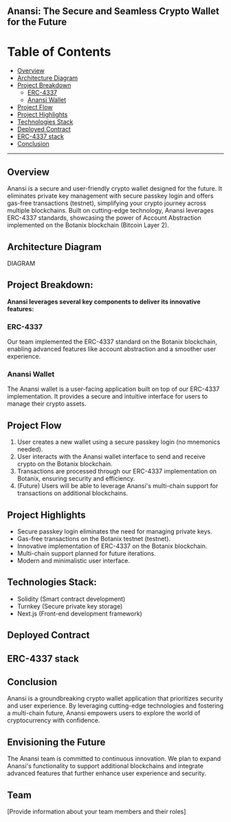 ## Anansi: The Secure and Seamless Crypto Wallet for the Future

# Table of Contents
- [Overview](#Overview)
- [Architecture Diagram](#Architecture-Diagram)
- [Project Breakdown](#Project-Breakdown)
  - [ERC-4337](#ERC-4337)
  - [Anansi Wallet](#Anansi-Wallet)
- [Project Flow](#Project-Flow)
- [Project Highlights](#Project-Highlights)
- [Technologies Stack](#Technologies-Stack)
- [Deployed Contract](#Deployed-Contract)
- [ERC-4337 stack](#ERC-4337-stack)
- [Conclusion](#Conclusion)
***

## Overview

Anansi is a secure and user-friendly crypto wallet designed for the future. It eliminates private key management with secure passkey login and offers gas-free transactions (testnet), simplifying your crypto journey across multiple blockchains. Built on cutting-edge technology, Anansi leverages ERC-4337 standards, showcasing the power of Account Abstraction implemented on the Botanix blockchain (Bitcoin Layer 2).


## Architecture Diagram

DIAGRAM


## Project Breakdown:

**Anansi leverages several key components to deliver its innovative features:**

  ### ERC-4337

Our team implemented the ERC-4337 standard on the Botanix blockchain, enabling advanced features like account abstraction and a smoother user experience.

### Anansi Wallet

The Anansi wallet is a user-facing application built on top of our ERC-4337 implementation. It provides a secure and intuitive interface for users to manage their crypto assets.


## Project Flow

1. User creates a new wallet using a secure passkey login (no mnemonics needed).
2. User interacts with the Anansi wallet interface to send and receive crypto on the Botanix blockchain.
3. Transactions are processed through our ERC-4337 implementation on Botanix, ensuring security and efficiency.
4. (Future) Users will be able to leverage Anansi's multi-chain support for transactions on additional blockchains.


## Project Highlights

* Secure passkey login eliminates the need for managing private keys.
* Gas-free transactions on the Botanix testnet (testnet).
* Innovative implementation of ERC-4337 on the Botanix blockchain.
* Multi-chain support planned for future iterations.
* Modern and minimalistic user interface.


## Technologies Stack:

* Solidity (Smart contract development)
* Turnkey (Secure private key storage)
* Next.js (Front-end development framework)


## Deployed Contract

## ERC-4337 stack


## Conclusion

Anansi is a groundbreaking crypto wallet application that prioritizes security and user experience. By leveraging cutting-edge technologies and fostering a multi-chain future, Anansi empowers users to explore the world of cryptocurrency with confidence.


## Envisioning the Future

The Anansi team is committed to continuous innovation. We plan to expand Anansi's functionality to support additional blockchains and integrate advanced features that further enhance user experience and security.


## Team

[Provide information about your team members and their roles]
